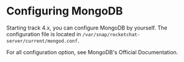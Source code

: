# Configuring MongoDB

Starting track 4.x, you can configure MongoDB by yourself. The configuration file is located in `/var/snap/rocketchat-server/current/mongod.conf`.

For all configuration option, see MongoDB's Official Documentation.
